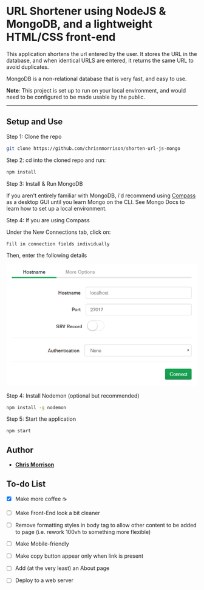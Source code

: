 # URL Shortener using NodeJS & MongoDB, and a lightweight HTML/CSS front-end

This application shortens the url entered by the user. It stores the URL in the database, and when identical URLS are entered, it returns the same URL to avoid duplicates.

MongoDB is a non-relational database that is very fast, and easy to use.

**Note**: This project is set up to run on your local environment, and would need to be configured to be made usable by the public. 

---

## Setup and Use

Step 1: Clone the repo

```bash
git clone https://github.com/chrisnmorrison/shorten-url-js-mongo
```

Step 2: cd into the cloned repo and run:

```bash
npm install
```

Step 3: Install & Run MongoDB

If you aren't entirely familiar with MongoDB, i'd recommend using [Compass](https://www.mongodb.com/products/compass) as a desktop GUI until you learn Mongo on the CLI. See Mongo Docs to learn how to set up a local environment.

Step 4: If you are using Compass

Under the New Connections tab, click on:

```
Fill in connection fields individually
```

Then, enter the following details

![MongoDB localhost settings](static/images/mongo-settings.png "MongoDB Compass settings")

Step 4: Install Nodemon (optional but recommended)

```bash
npm install -g nodemon
```

Step 5: Start the application

```bash
npm start
```

## Author

- [**Chris Morrison**](https://chrismorrison.ca)

## To-do List

- [X] Make more coffee ☕
- [ ] Make Front-End look a bit cleaner
- [ ] Remove formatting styles in body tag to allow other content to be added to page (i.e. rework 100vh to something more flexible)
- [ ] Make Mobile-friendly
- [ ] Make copy button appear only when link is present 
- [ ] Add (at the very least) an About page
- [ ] Deploy to a web server


<!-- ## Contribute

You can fork this repo and send me a PR.

## License

This project is licensed under the MIT License. -->
